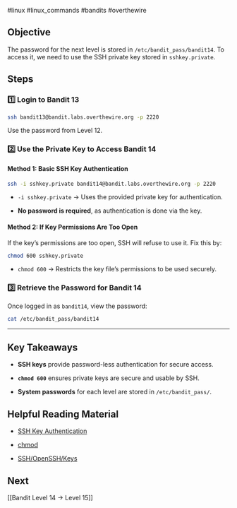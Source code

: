 #linux #linux_commands #bandits #overthewire 
## Objective
The password for the next level is stored in `/etc/bandit_pass/bandit14`. To access it, we need to use the SSH private key stored in `sshkey.private`.
## Steps

### 1️⃣ Login to Bandit 13

```bash
ssh bandit13@bandit.labs.overthewire.org -p 2220
```

Use the password from Level 12.

### 2️⃣ Use the Private Key to Access Bandit 14

#### **Method 1: Basic SSH Key Authentication**

```bash
ssh -i sshkey.private bandit14@bandit.labs.overthewire.org -p 2220
```

- `-i sshkey.private` → Uses the provided private key for authentication.
    
- **No password is required**, as authentication is done via the key.
    

#### **Method 2: If Key Permissions Are Too Open**

If the key’s permissions are too open, SSH will refuse to use it. Fix this by:

```bash
chmod 600 sshkey.private
```

- `chmod 600` → Restricts the key file’s permissions to be used securely.
    
### 3️⃣ Retrieve the Password for Bandit 14

Once logged in as `bandit14`, view the password:

```bash
cat /etc/bandit_pass/bandit14
```

---
## Key Takeaways

- **SSH keys** provide password-less authentication for secure access.
    
- **`chmod 600`** ensures private keys are secure and usable by SSH.
    
- **System passwords** for each level are stored in `/etc/bandit_pass/`.
    
## Helpful Reading Material

- [SSH Key Authentication](https://manpages.ubuntu.com/manpages/latest/man1/ssh-keygen.1.html)
    
- [chmod](https://manpages.ubuntu.com/manpages/latest/man1/chmod.1.html)
    
- [SSH/OpenSSH/Keys]([https://help.ubuntu.com/community/SSH/OpenSSH/Keys](https://help.ubuntu.com/community/SSH/OpenSSH/Keys))
    
## Next

[[Bandit Level 14 → Level 15]]